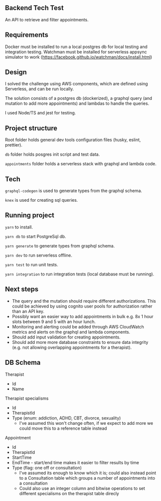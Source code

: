 ## Backend Tech Test

An API to retrieve and filter appointments.

## Requirements

Docker must be installed to run a local postgres db for local testing and integration testing.
Watchman must be installed for serverless appsync simulator to work (https://facebook.github.io/watchman/docs/install.html)

## Design

I solved the challenge using AWS components, which are defined using Serverless, and can be run locally.

The solution consists of a postgres db (dockerized), a graphql query (and mutation to add more appointments) and lambdas to handle the queries.

I used Node/TS and jest for testing.

## Project structure

Root folder holds general dev tools configuration files (husky, eslint, prettier).

`db` folder holds posgres init script and test data.

`appointments` folder holds a serverless stack with graphql and lambda code.

## Tech

`graphql-codegen` is used to generate types from the graphql schema.

`knex` is used for creating sql queries.

## Running project

`yarn` to install.

`yarn db` to start PostgreSql db.

`yarn generate` to generate types from graphql schema.

`yarn dev` to run serverless offline.

`yarn test` to run unit tests.

`yarn integration` to run integration tests (local database must be running).

## Next steps

- The query and the mutation should require different authorizations. This could be achieved by using cognito user pools for authorization rather than an API key.
- Possibly want an easier way to add appointments in bulk e.g. 8x 1 hour slots between 9 and 5 with an hour lunch.
- Monitoring and alerting could be added through AWS CloudWatch metrics and alerts on the graphql and lambda components.
- Should add input validation for creating appointments.
- Should add more more database constraints to ensure data integrity (e.g. not allowing overlapping appointments for a therapist).

## DB Schema

Therapist

- Id
- Name

Therapist specialisms

- Id
- TherapistId
- Type (enum: addiction, ADHD, CBT, divorce, sexuality)
  - I've assumed this won't change often, if we expect to add more we could move this to a reference table instead

Appointment

- Id
- TherapistId
- StartTime
- EndTime - start/end time makes it easier to filter results by time
- Type (flag: one off or consultation)
  - I've assumed its enough to know which it is; could also instead point to a Consultation table which groups a number of appointments into a consultation
  - Could also use an integer column and bitwise operations to set different specialisms on the therapist table direcly
